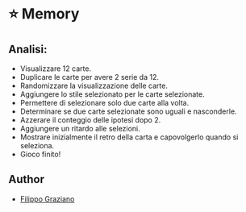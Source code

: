 # ⭐ Memory

## Analisi:

- Visualizzare 12 carte.
- Duplicare le carte per avere 2 serie da 12.
- Randomizzare la visualizzazione delle carte.
- Aggiungere lo stile selezionato per le carte selezionate.
- Permettere di selezionare solo due carte alla volta.
- Determinare se due carte selezionate sono uguali e nasconderle.
- Azzerare il conteggio delle ipotesi dopo 2.
- Aggiungere un ritardo alle selezioni.
- Mostrare inizialmente il retro della carta e capovolgerlo quando si seleziona.
- Gioco finito!

## Author

- [Filippo Graziano](https://github.com/Grax03)
